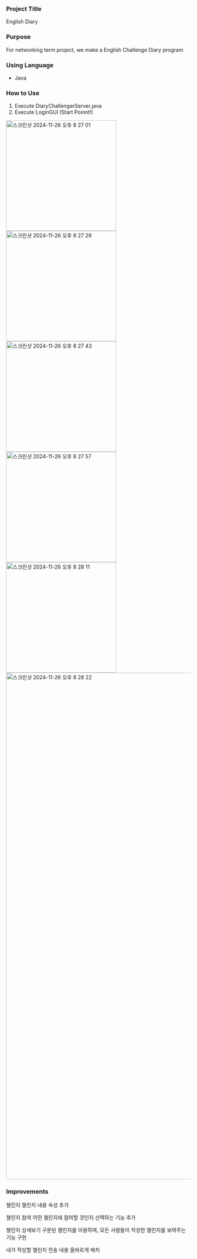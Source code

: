 ### Project Title
English Diary

### Purpose
For networking term project, we make a English Challenge Diary program

### Using Language 
  - Java
### How to Use
1. Execute DiaryChallengerServer.java
2. Execute LoginGUI (Start Poinnt!)

<img width="300" alt="스크린샷 2024-11-26 오후 8 27 01" src="https://github.com/user-attachments/assets/d9f65ce8-b0e6-45de-8af9-177711e32ac3">
<img width="300" alt="스크린샷 2024-11-26 오후 8 27 29" src="https://github.com/user-attachments/assets/cd3ca473-e4b2-48f3-838c-dd8d4cff9462">
<img width="300" alt="스크린샷 2024-11-26 오후 8 27 43" src="https://github.com/user-attachments/assets/7edb5904-1742-408e-9560-8cc45ef76079">
<img width="300" alt="스크린샷 2024-11-26 오후 8 27 57" src="https://github.com/user-attachments/assets/67175419-df78-4926-83ce-d3a7032ecae4">
<img width="300" alt="스크린샷 2024-11-26 오후 8 28 11" src="https://github.com/user-attachments/assets/a72e5d59-e8ab-410f-ac1f-908eef8ac515">
<img width="1376" alt="스크린샷 2024-11-26 오후 8 28 22" src="https://github.com/user-attachments/assets/d7ab0059-1aca-4e84-94a0-67dc396ef243">

### Improvements

챌린지
챌린지 내용 속성 추가

챌린지 참여
어떤 챌린지에 참여할 것인지 선택하는 기능 추가

챌린지 상세보기
구분된 챌린지를 이용하여, 모든 사람들이 작성한 챌린지를 보여주는 기능 구현

내가 작성할 챌린지
전송 내용 올바르게 배치

